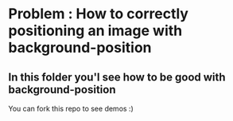 # Problem : How to correctly positioning an image with background-position
## In this folder you'l see how to be good with background-position
You can fork this repo to see demos :)
